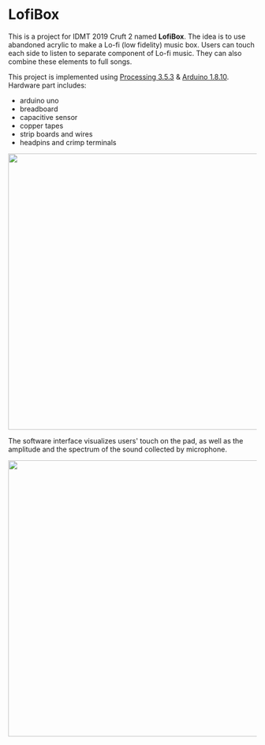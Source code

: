 # LofiBox
This is a project for IDMT 2019 Cruft 2 named **LofiBox**. The idea is to use abandoned acrylic to make a Lo-fi (low fidelity) music box. Users can touch each side to listen to separate component of Lo-fi music. They can also combine these elements to full songs.

This project is implemented using [Processing 3.5.3](https://processing.org/download/) & [Arduino 1.8.10](https://www.arduino.cc/). Hardware part includes:

* arduino uno 
* breadboard
* capacitive sensor
* copper tapes
* strip boards and wires
* headpins and crimp terminals

<img src="http://huisblog.cn/LofiBox/images/lofiBox.png" width="560"/>

The software interface visualizes users' touch on the pad, as well as the amplitude and the spectrum of the sound collected by microphone.

<img src="http://huisblog.cn/LofiBox/images/boxInterface.jpeg" width="560"/>